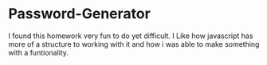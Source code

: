 # Password-Generator
 
 I found this homework very fun to do yet difficult. I Like how javascript has more of a structure to working with it and how i was able to make something with a funtionality.
